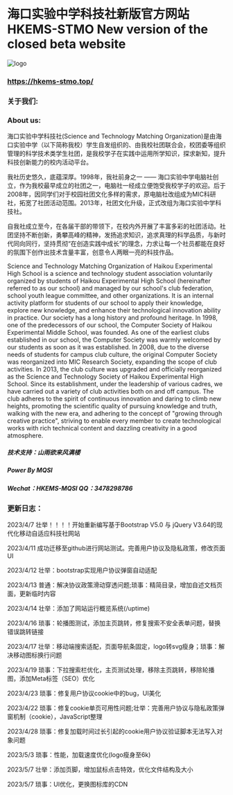 # 海口实验中学科技社新版官方网站 HKEMS-STMO New version of the closed beta website
![logo](http://hkems-stmo.top/images/UI/logo-big.png)
### https://hkems-stmo.top/
### 关于我们:
### About us:

海口实验中学科技社(Science and Technology Matching Organization)是由海口实验中学（以下简称我校）学生自发组织的、由我校社团联合会，校团委等组织管理的科学技术类学生社团，是我校学子在实践中运用所学知识，探求新知，提升科技创新能力的校内活动平台。

我社历史悠久，底蕴深厚。1998年，我社前身之一 —— 海口实验中学电脑社创立，作为我校最早成立的社团之一，电脑社一经成立便饱受我校学子的欢迎。后于2008年，因同学们对于校园社团文化多样的需求，原电脑社改组成为MIC科研社，拓宽了社团活动范围。2013年，社团文化升级，正式改组为海口实验中学科技社。

自我社成立至今，在各届干部的带领下，在校内外开展了丰富多彩的社团活动。社团坚持不断创新，勇攀高峰的精神，发扬追求知识，追求真理的科学品质，与新时代同向同行，坚持贯彻“在创造实践中成长”的理念，力求让每一个社员都能在良好的氛围下创作出技术含量丰富，创意令人两眼一亮的科技作品。


Science and Technology Matching Organization of Haikou Experimental High School is a science and technology student association voluntarily organized by students of Haikou Experimental High School (hereinafter referred to as our school) and managed by our school's club federation, school youth league committee, and other organizations. It is an internal activity platform for students of our school to apply their knowledge, explore new knowledge, and enhance their technological innovation ability in practice.
Our society has a long history and profound heritage. In 1998, one of the predecessors of our school, the Computer Society of Haikou Experimental Middle School, was founded. As one of the earliest clubs established in our school, the Computer Society was warmly welcomed by our students as soon as it was established. In 2008, due to the diverse needs of students for campus club culture, the original Computer Society was reorganized into MIC Research Society, expanding the scope of club activities. In 2013, the club culture was upgraded and officially reorganized as the Science and Technology Society of Haikou Experimental High School.
Since its establishment, under the leadership of various cadres, we have carried out a variety of club activities both on and off campus. The club adheres to the spirit of continuous innovation and daring to climb new heights, promoting the scientific quality of pursuing knowledge and truth, walking with the new era, and adhering to the concept of "growing through creative practice", striving to enable every member to create technological works with rich technical content and dazzling creativity in a good atmosphere.

##### 技术支持：山雨欲来风满楼
##### Power By MQSI
##### Wechat：HKEMS-MQSI QQ：3478298786

### 更新日志：

2023/4/7 壮举！！！！开始重新编写基于Bootstrap V5.0 与 jQuery V3.64的现代化移动自适应科技社网站

2023/4/11 成功迁移至github进行网站测试。完善用户协议及隐私政策，修改页面UI

2023/4/12 壮举：bootstrap实现用户协议弹窗自动适配

2023/4/13 普通：解决协议政策滑动穿透问题;琐事：精简目录，增加自述文档页面，更新临时内容

2023/4/14 壮举：添加了网站运行概览系统(/uptime)

2023/4/16 琐事：轮播图测试，添加主页跳转，修复搜索不安全表单问题，替换错误跳转链接

2023/4/17 壮举：移动端搜索适配，页面导航条固定，logo转svg瘦身；琐事：解决移动图标换行问题

2023/4/19 琐事：下拉搜索栏优化，主页测试处理，移除主页跳转，移除轮播图，添加Meta标签（SEO）优化

2023/4/23 琐事：修复用户协议cookie中的bug，UI美化

2023/4/22 琐事：修复cookie单页可用性问题;壮举：完善用户协议与隐私政策弹窗机制（cookie），JavaScript整理

2023/4/28 琐事：修复加载时间过长引起的cookie用户协议验证脚本无法写入对象问题

2023/5/3 琐事：性能，加载速度优化(logo瘦身至6k)

2023/5/7 壮举：添加页脚，增加鼠标点击特效，优化文件结构及大小

2023/5/7 琐事：UI优化，更换图标库的CDN
